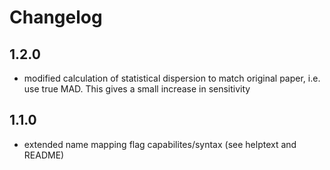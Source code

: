 # Changelog

## 1.2.0
  - modified calculation of statistical dispersion to match original paper, i.e. use true MAD. This gives a small increase in sensitivity

## 1.1.0

  - extended name mapping flag capabilites/syntax (see helptext and README)
